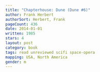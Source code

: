 ```yaml
---
title: "Chapterhouse: Dune (Dune #6)"
author: Frank Herbert
authorSort: Herbert, Frank
pageCount: 436
date: 2014-01-01
written: 1985
stars: 4
layout: post
category: book
tags: read unreviewed scifi space-opera
mapping: USA, North America
gender: m
---
```


